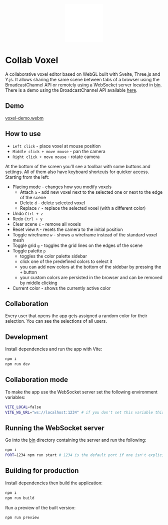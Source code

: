 <p align="center">
    <img src="./public/favicon.svg" style="width: 120px;" alt="Collab Voxel"/>
</p>

# Collab Voxel

A collaborative voxel editor based on WebGL built with Svelte, Three.js and Y.js.
It allows sharing the same scene between tabs of a browser using the BroadcastChannel API or remotely using a WebSocket server located in [bin](./bin/).
There is a demo using the BroadcastChannel API available [here](https://trzcin.github.io/collab-voxel/).

## Demo

[voxel-demo.webm](https://github.com/user-attachments/assets/71751e70-a10b-404b-a9ae-081eea6ee3a2)

## How to use

- `Left click` - place voxel at mouse position
- `Middle click + move mouse` - pan the camera
- `Right click + move mouse` - rotate camera

At the bottom of the screen you'll see a toolbar with some buttons and settings.
All of them also have keyboard shortcuts for quicker access.
Starting from the left:

- Placing mode - changes how you modify voxels
    - Attach `a` - add new voxel next to the selected one or next to the edge of the scene
    - Delete `d` - delete selected voxel
    - Replace `r` - replace the selected voxel (with a different color)
- Undo `Ctrl + z`
- Redo `Ctrl + y`
- Clear scene `c` - remove all voxels
- Reset view `R` - resets the camera to the initial position
- Toggle wireframe `w` - shows a wireframe instead of the standard voxel mesh
- Toggle grid `g` - toggles the grid lines on the edges of the scene
- Toggle palette `p`
    - toggles the color palette sidebar
    - click one of the predefined colors to select it
    - you can add new colors at the bottom of the sidebar by pressing the `+` button
    - your custom colors are persisted in the browser and can be removed by middle clicking
- Current color - shows the currently active color

## Collaboration

Every user that opens the app gets assigned a random color for their selection.
You can see the selections of all users.

## Development

Install dependencies and run the app with Vite:

```bash
npm i
npm run dev
```

## Collaboration mode

To make the app use the WebSocket server set the following environment variables:

```bash
VITE_LOCAL=false
VITE_WS_URL="ws://localhost:1234" # if you don't set this variable this is the default value that will be used
```

## Running the WebSocket server

Go into the [bin](./bin/) directory containing the server and run the following:

```bash
npm i
PORT=1234 npm run start # 1234 is the default port if one isn't explicitly set, you can customize it
```

## Building for production

Install dependencies then build the application:

```bash
npm i
npm run build
```

Run a preview of the built version:

```bash
npm run preview
```
